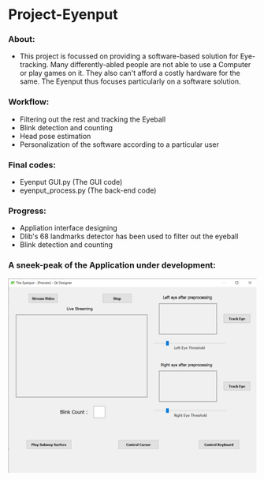 # Project-Eyenput

### About:
  - This project is focussed on providing a software-based solution for Eye-tracking. Many differently-abled people are not able to use a Computer or play games on it. They also can't afford a costly hardware for the same. The Eyenput thus focuses particularly on a software solution.
  
### Workflow:
  - Filtering out the rest and tracking the Eyeball
  - Blink detection and counting
  - Head pose estimation
  - Personalization of the software according to a particular user
  
### Final codes:
  - Eyenput GUI.py (The GUI code)
  - eyenput_process.py (The back-end code)
  
### Progress:
  - Appliation interface designing
  - Dlib's 68 landmarks detector has been used to filter out the eyeball
  - Blink detection and counting


### A sneek-peak of the Application under development:

![alt text](https://github.com/sourabh-burnwal/Project-Eyenput/blob/master/The%20Eyenput%20application.png)
